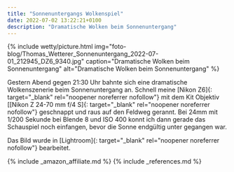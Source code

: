 ```yaml
---
title: "Sonnenuntergangs Wolkenspiel"
date: 2022-07-02 13:22:21+0100
description: "Dramatische Wolken beim Sonnenuntergang"
---
```

{% include wetty/picture.html img="foto-blog/Thomas_Wetterer_Sonnenuntergang_2022-07-01_212945_DZ6_9340.jpg" caption="Dramatische Wolken beim Sonnenuntergang" alt="Dramatische Wolken beim Sonnenuntergang" %}

Gestern Abend gegen 21:30 Uhr bahnte sich eine dramatische Wolkenszenerie beim Sonnenuntergang an. Schnell meine [Nikon Z6]{: target="_blank" rel="noopener noreferrer nofollow"} mit dem Kit Objektiv [[Nikon Z 24-70 mm f/4 S]{: target="_blank" rel="noopener noreferrer nofollow"} geschnappt und raus auf den Feldweg gerannt. Bei 24mm mit 1/200 Sekunde bei Blende 8 und ISO 400 konnt ich dann gerade das Schauspiel noch einfangen, bevor die Sonne endgültig unter gegangen war.

Das Bild wurde in [Lightroom]{: target="_blank" rel="noopener noreferrer nofollow"} bearbeitet.

{% include _amazon_affiliate.md %}
{% include _references.md %}
